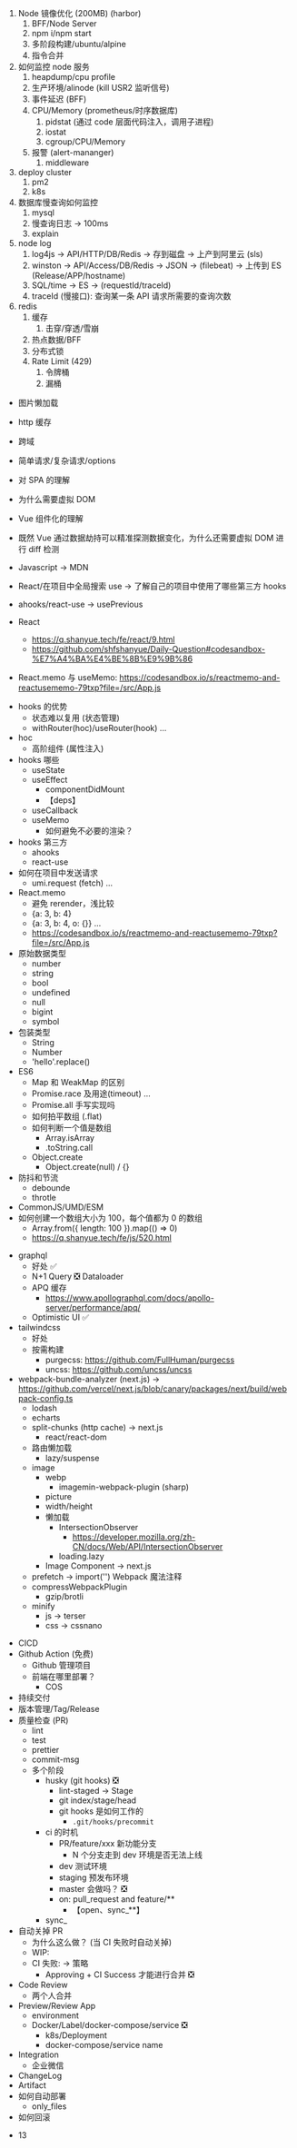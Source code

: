 1. Node 镜像优化 (200MB) (harbor)
   1. BFF/Node Server
   1. npm i/npm start
   1. 多阶段构建/ubuntu/alpine
   1. 指令合并
1. 如何监控 node 服务
   1. heapdump/cpu profile
   1. 生产环境/alinode (kill USR2 监听信号)
   1. 事件延迟 (BFF)
   1. CPU/Memory (prometheus/时序数据库)
      1. pidstat (通过 code 层面代码注入，调用子进程)
      1. iostat
      1. cgroup/CPU/Memory
   1. 报警 (alert-mananger)
      1. middleware
1. deploy cluster
   1. pm2
   1. k8s
1. 数据库慢查询如何监控
   1. mysql
   1. 慢查询日志 -> 100ms
   1. explain
1. node log
   1. log4js -> API/HTTP/DB/Redis -> 存到磁盘 -> 上产到阿里云 (sls)
   1. winston -> API/Access/DB/Redis -> JSON -> (filebeat) -> 上传到 ES (Release/APP/hostname)
   1. SQL/time -> ES -> (requestId/traceId)
   1. traceId (慢接口): 查询某一条 API 请求所需要的查询次数
1. redis
   1. 缓存
      1. 击穿/穿透/雪崩
   1. 热点数据/BFF
   1. 分布式锁
   1. Rate Limit (429)
      1. 令牌桶
      1. 漏桶

- 图片懒加载
- http 缓存
- 跨域
- 简单请求/复杂请求/options
- 对 SPA 的理解
- 为什么需要虚拟 DOM
- Vue 组件化的理解
- 既然 Vue 通过数据劫持可以精准探测数据变化，为什么还需要虚拟 DOM 进行 diff 检测

- Javascript -> MDN
- React/在项目中全局搜索 use -> 了解自己的项目中使用了哪些第三方 hooks
- ahooks/react-use -> usePrevious
- React
  - https://q.shanyue.tech/fe/react/9.html
  - https://github.com/shfshanyue/Daily-Question#codesandbox-%E7%A4%BA%E4%BE%8B%E9%9B%86
- React.memo 与 useMemo: https://codesandbox.io/s/reactmemo-and-reactusememo-79txp?file=/src/App.js

* hooks 的优势
  - 状态难以复用 (状态管理)
  - withRouter(hoc)/useRouter(hook) ...
* hoc
  - 高阶组件 (属性注入)
* hooks 哪些
  - useState
  - useEffect
    - componentDidMount
    - 【deps】
  - useCallback
  - useMemo
    - 如何避免不必要的渲染？
* hooks 第三方
  - ahooks
  - react-use
* 如何在项目中发送请求
  - umi.request (fetch) ...
* React.memo
  - 避免 rerender，浅比较
  - {a: 3, b: 4}
  - {a: 3, b: 4, o: {}} ...
  - https://codesandbox.io/s/reactmemo-and-reactusememo-79txp?file=/src/App.js
* 原始数据类型
  - number
  - string
  - bool
  - undefined
  - null
  - bigint
  - symbol
* 包装类型
  - String
  - Number
  - 'hello'.replace()
* ES6
  - Map 和 WeakMap 的区别
  - Promise.race 及用途(timeout) ...
  - Promise.all 手写实现吗
  - 如何拍平数组 (.flat)
  - 如何判断一个值是数组
    - Array.isArray
    - .toString.call
  - Object.create
    - Object.create(null) / {}
* 防抖和节流
  - debounde
  - throtle
* CommonJS/UMD/ESM
* 如何创建一个数组大小为 100，每个值都为 0 的数组
  - Array.from({ length: 100 }).map(() => 0)
  - https://q.shanyue.tech/fe/js/520.html

- graphql
  - 好处 ✅
  - N+1 Query ❎ Dataloader
  - APQ 缓存
    - https://www.apollographql.com/docs/apollo-server/performance/apq/
  - Optimistic UI ✅
- tailwindcss
  - 好处
  - 按需构建
    - purgecss: https://github.com/FullHuman/purgecss
    - uncss: https://github.com/uncss/uncss
- webpack-bundle-analyzer (next.js) -> https://github.com/vercel/next.js/blob/canary/packages/next/build/webpack-config.ts
  - lodash
  - echarts
  - split-chunks (http cache) -> next.js
    - react/react-dom
  - 路由懒加载
    - lazy/suspense
  - image
    - webp
      - imagemin-webpack-plugin (sharp)
    - picture
    - width/height
    - 懒加载
      - IntersectionObserver
        - https://developer.mozilla.org/zh-CN/docs/Web/API/IntersectionObserver
      - loading.lazy
    - Image Component -> next.js
  - prefetch -> import('') Webpack 魔法注释
  - compressWebpackPlugin
    - gzip/brotli
  - minify
    - js -> terser
    - css -> cssnano

* CICD
* Github Action (免费)
  - Github 管理项目
  - 前端在哪里部署？
    - COS
* 持续交付
* 版本管理/Tag/Release
* 质量检查 (PR)
  - lint
  - test
  - prettier
  - commit-msg
  - 多个阶段
    - husky (git hooks) ❎
      - lint-staged -> Stage
      - git index/stage/head
      - git hooks 是如何工作的
        - `.git/hooks/precommit`
    - ci 的时机
      - PR/feature/xxx 新功能分支
        - N 个分支走到 dev 环境是否无法上线
      - dev 测试环境
      - staging 预发布环境
      - master 会做吗？ ❎
      - on: pull_request and feature/\*\*
        - 【open、sync\_\*\*】
    - sync\_
* 自动关掉 PR
  - 为什么这么做？ (当 CI 失败时自动关掉)
  - WIP:
  - CI 失败: -> 策略
    - Approving + CI Success 才能进行合并 ❎
* Code Review
  - 两个人合并
* Preview/Review App
  - environment
  - Docker/Label/docker-compose/service ❎
    - k8s/Deployment
    - docker-compose/service name
* Integration
  - 企业微信
* ChangeLog
* Artifact
* 如何自动部署
  - only_files
* 如何回滚

- 13

